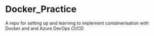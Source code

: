 # Docker_Practice
A repo for setting up and learning to implement containerisation with Docker and and Azure DevOps CI/CD 
